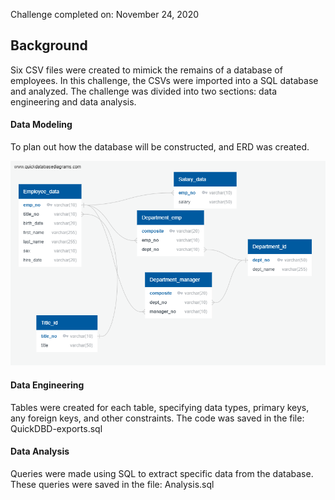 Challenge completed on: November 24, 2020

## Background

Six CSV files were created to mimick the remains of a database of employees. In this challenge, the CSVs were imported into a SQL database and analyzed. The challenge was divided into two sections: data engineering and data analysis. 


#### Data Modeling

To plan out how the database will be constructed, and ERD was created. 

![ERD](Images/QuickDBDSchematics.png)

#### Data Engineering

Tables were created for each table, specifying data types, primary keys, any foreign keys, and other constraints. The code was saved in the file: QuickDBD-exports.sql

#### Data Analysis

Queries were made using SQL to extract specific data from the database. These queries were saved in the file: Analysis.sql

